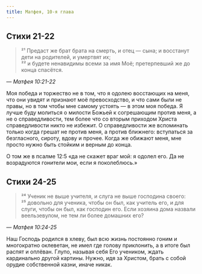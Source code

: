 ```yaml
---
title: Матфея, 10-я глава
---
```


## Стихи 21-22

> ²¹ Предаст же брат брата на смерть, и отец — сына; и восстанут дети на родителей, и умертвят их;  
> ²² и будете ненавидимы всеми за имя Моё; претерпевший же до конца спасётся.

— <cite>Матфея&nbsp;10:21-22</cite>

Моя победа и торжество не в том, что я одолею восстающих на меня, что они увидят и признают моё превосходство,
и что сами были не правы, но в том чтобы мне самому устоять — в этом моя победа. Я лучше буду молиться о милости
Божьей к согрешающим против меня, а не о справедливости, тем более что со вторым приходом Христа
справедливости никто не избежит. О справедливости же вспоминать только когда грешат не против меня, а против ближнего:
вступаться за безгласного, сироту, вдову и прочее. Когда же обижают меня, мне просто нужно быть стойким и верным до конца.

О том же в псалме 12:5 «да не скажет враг мой: я одолел его. Да не возрадуются гонители мои, если я поколеблюсь.»

## Стихи 24-25

> ²⁴ Ученик не выше учителя, и слуга не выше господина своего:  
> ²⁵ довольно для ученика, чтобы он был, как учитель его, и для слуги, чтобы он был, как господин его.
> Если хозяина дома назвали веельзевулом, не тем ли более домашних его?

— <cite>Матфея&nbsp;10:24-25</cite>

Наш Господь родился в хлеву, был всю жизнь постоянно гоним и многократно оклеветан, не имел где голову приклонить,
а в итоге был распят и оплёван. Глупо, называя себя Его учеником, ждать кардинально другой картины.
Нужно, идя за Христом, брать с собой орудие собственной казни, иначе никак.
